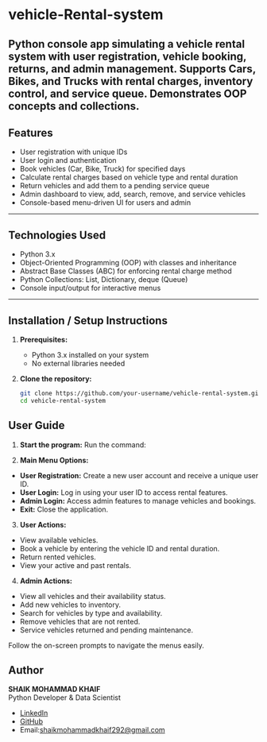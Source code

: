# vehicle-Rental-system
 Python console app simulating a vehicle rental system with user registration, vehicle booking, returns, and admin management. Supports Cars, Bikes, and Trucks with rental charges, inventory control, and service queue. Demonstrates OOP concepts and collections.
---

## Features

- User registration with unique IDs  
- User login and authentication  
- Book vehicles (Car, Bike, Truck) for specified days  
- Calculate rental charges based on vehicle type and rental duration  
- Return vehicles and add them to a pending service queue  
- Admin dashboard to view, add, search, remove, and service vehicles  
- Console-based menu-driven UI for users and admin  

---

## Technologies Used

- Python 3.x  
- Object-Oriented Programming (OOP) with classes and inheritance  
- Abstract Base Classes (ABC) for enforcing rental charge method  
- Python Collections: List, Dictionary, deque (Queue)  
- Console input/output for interactive menus  

---

## Installation / Setup Instructions

1. **Prerequisites:**  
   - Python 3.x installed on your system  
   - No external libraries needed  

2. **Clone the repository:**  
   ```bash
   git clone https://github.com/your-username/vehicle-rental-system.git
   cd vehicle-rental-system

   
## User Guide

1. **Start the program:** Run the command:

   
2. **Main Menu Options:**
- **User Registration:** Create a new user account and receive a unique user ID.
- **User Login:** Log in using your user ID to access rental features.
- **Admin Login:** Access admin features to manage vehicles and bookings.
- **Exit:** Close the application.

3. **User Actions:**
- View available vehicles.
- Book a vehicle by entering the vehicle ID and rental duration.
- Return rented vehicles.
- View your active and past rentals.

4. **Admin Actions:**
- View all vehicles and their availability status.
- Add new vehicles to inventory.
- Search for vehicles by type and availability.
- Remove vehicles that are not rented.
- Service vehicles returned and pending maintenance.

Follow the on-screen prompts to navigate the menus easily.

## Author

**SHAIK MOHAMMAD KHAIF**  
Python Developer & Data Scientist  

- [LinkedIn](https://www.linkedin.com/in/your-linkedin/)  
- [GitHub](https://github.com/your-username)  
- Email:shaikmohammadkhaif292@gmail.com


